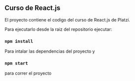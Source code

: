 ## Curso de React.js

El proyecto contiene el codigo del curso de React.js de Platzi.

Para ejecutarlo desde la raiz del repositorio ejecutar:

### `npm install`

Para intalar las dependencias del proyecto y

### `npm start`

para correr el proyecto
